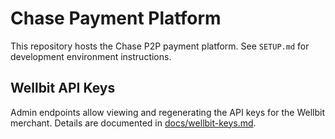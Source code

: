 # Chase Payment Platform

This repository hosts the Chase P2P payment platform. See `SETUP.md` for
development environment instructions.

## Wellbit API Keys

Admin endpoints allow viewing and regenerating the API keys for the Wellbit
merchant. Details are documented in [docs/wellbit-keys.md](docs/wellbit-keys.md).

